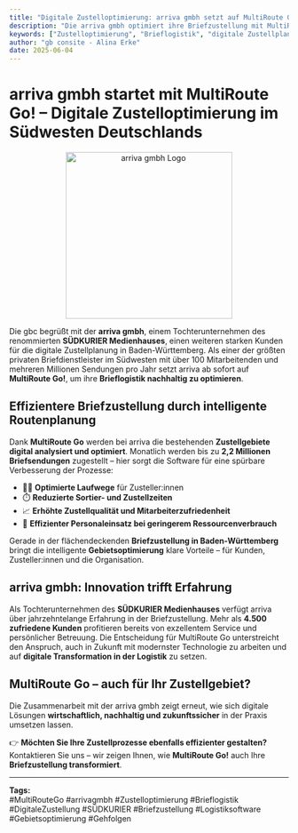 ```yaml
---
title: "Digitale Zustelloptimierung: arriva gmbh setzt auf MultiRoute Go!"
description: "Die arriva gmbh optimiert ihre Briefzustellung mit MultiRoute Go! Effizientere Routen, optimierte Gehfolgen und spürbare Entlastung für Mitarbeitende – jetzt auch im Südwesten Deutschlands."
keywords: ["Zustelloptimierung", "Brieflogistik", "digitale Zustellplanung", "MultiRoute Go", "arriva gmbh", "Briefzustellung Baden-Württemberg", "SÜDKURIER", "Gebietsoptimierung", "Logistiksoftware"]
author: "gb consite - Alina Erke"
date: 2025-06-04
---
```


# arriva gmbh startet mit MultiRoute Go! – Digitale Zustelloptimierung im Südwesten Deutschlands

<p align="center">
  <img src="https://github.com/user-attachments/assets/710f662b-842b-457a-be09-e6f24f36987a" alt="arriva gmbh Logo" width="300">
</p>

Die gbc begrüßt mit der **arriva gmbh**, einem Tochterunternehmen des renommierten **SÜDKURIER Medienhauses**, einen weiteren starken Kunden für die digitale Zustellplanung in Baden-Württemberg. Als einer der größten privaten Briefdienstleister im Südwesten mit über 100 Mitarbeitenden und mehreren Millionen Sendungen pro Jahr setzt arriva ab sofort auf **MultiRoute Go!**, um ihre **Brieflogistik nachhaltig zu optimieren**.
<!-- more -->
## Effizientere Briefzustellung durch intelligente Routenplanung

Dank **MultiRoute Go** werden bei arriva die bestehenden **Zustellgebiete digital analysiert und optimiert**. Monatlich werden bis zu **2,2 Millionen Briefsendungen** zugestellt – hier sorgt die Software für eine spürbare Verbesserung der Prozesse:

- 🚶‍♂️ **Optimierte Laufwege** für Zusteller:innen  
- ⏱️ **Reduzierte Sortier- und Zustellzeiten**  
- 📈 **Erhöhte Zustellqualität und Mitarbeiterzufriedenheit**  
- 🌱 **Effizienter Personaleinsatz bei geringerem Ressourcenverbrauch**

Gerade in der flächendeckenden **Briefzustellung in Baden-Württemberg** bringt die intelligente **Gebietsoptimierung** klare Vorteile – für Kunden, Zusteller:innen und die Organisation.

## arriva gmbh: Innovation trifft Erfahrung

Als Tochterunternehmen des **SÜDKURIER Medienhauses** verfügt arriva über jahrzehntelange Erfahrung in der Briefzustellung. Mehr als **4.500 zufriedene Kunden** profitieren bereits von exzellentem Service und persönlicher Betreuung. Die Entscheidung für MultiRoute Go unterstreicht den Anspruch, auch in Zukunft mit modernster Technologie zu arbeiten und auf **digitale Transformation in der Logistik** zu setzen.

## MultiRoute Go – auch für Ihr Zustellgebiet?

Die Zusammenarbeit mit der arriva gmbh zeigt erneut, wie sich digitale Lösungen **wirtschaftlich, nachhaltig und zukunftssicher** in der Praxis umsetzen lassen. 

👉 **Möchten Sie Ihre Zustellprozesse ebenfalls effizienter gestalten?**  
Kontaktieren Sie uns – wir zeigen Ihnen, wie **MultiRoute Go!** auch Ihre **Briefzustellung transformiert**.

---

**Tags:**  
#MultiRouteGo #arrivagmbh #Zustelloptimierung #Brieflogistik #DigitaleZustellung #SÜDKURIER #Briefzustellung #Logistiksoftware #Gebietsoptimierung #Gehfolgen
